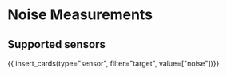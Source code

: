 # Noise Measurements

## Supported sensors

{{ insert_cards(type="sensor", filter="target", value=["noise"])}}
